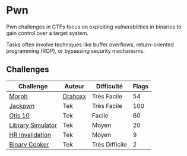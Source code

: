 # Pwn

Pwn challenges in CTFs focus on exploiting vulnerabilities in binaries to gain control over a target system.

Tasks often involve techniques like buffer overflows, return-oriented programming (ROP), or bypassing security mechanisms.

## Challenges

| Challenge       | Auteur | Difficulté | Flags |
| --------------- | ------ | ---------- | ----- |
| [Morph](./morph) | [Drahoxx](https://x.com/50mgDrahoxx) | Très Facile | 54 |
| [Jackpwn](./jackpwn) | Tek | Très Facile | 100 |
| [Otis 10](./otis-10) | Tek | Facile | 60 |
| [Library Simulator](./library-simulator) | Tek | Moyen | 20 |
| [HR Invalidation](./hr-invalidation) | Tek | Moyen | 9 |
| [Binary Cooker](./binary-cooker) | Tek | Très Difficile | 2 |
